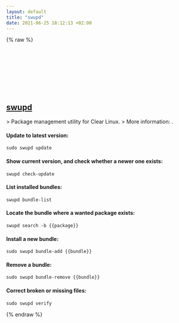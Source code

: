 ```yaml
---
layout: default
title: "swupd"
date: 2021-06-25 18:12:13 +02:00
---
```

{% raw %}
<h2 id="swupd">
  <a href="/en/linux/swupd.html">swupd</a> <a href="#swupd"><svg class="icon">
    <use href="/assets/images/unicode_sprite.svg#link" />
  </svg></a>
</h2>
> Package management utility for Clear Linux.
> More information: <https://docs.01.org/clearlinux/latest/guides/clear/swupd.html>.

#### Update to latest version:
```shell
sudo swupd update
```
#### Show current version, and check whether a newer one exists:
```shell
swupd check-update
```
#### List installed bundles:
```shell
swupd bundle-list
```
#### Locate the bundle where a wanted package exists:
```shell
swupd search -b {{package}}
```
#### Install a new bundle:
```shell
sudo swupd bundle-add {{bundle}}
```
#### Remove a bundle:
```shell
sudo swupd bundle-remove {{bundle}}
```
#### Correct broken or missing files:
```shell
sudo swupd verify
```
{% endraw %}